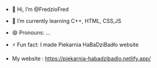 - 👋 Hi, I’m @FredzioFred
- 🌱 I’m currently learning C++, HTML, CSS,JS
- 😄 Pronouns: ...
- ⚡ Fun fact: I made Piekarnia HaBaDziBadło website

- My website : https://piekarnia-habadzibadlo.netlify.app/

<!---
FredzioFred/FredzioFred is a ✨ special ✨ repository because its `README.md` (this file) appears on your GitHub profile.
You can click the Preview link to take a look at your changes.
--->
